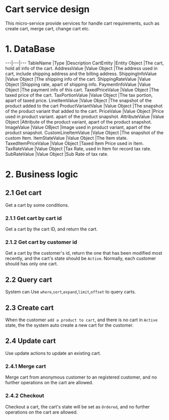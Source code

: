 # Cart service design
This micro-service provide services for handle cart requirements, such as create cart, merge cart, change cart etc.

# 1. DataBase

---|---|---
TableName                   |Type                   |Description
CartEntity                  |Entity Object          |The cart, hold all info of the cart.
AddressValue                |Value Object           |The address used in cart, include shipping address and the billing address.
ShippingInfoValue           |Value Object           |The shipping info of the cart.
ShippingRateValue           |Value Object           |Shipping rate, apart of shipping info.
PaymentInfoValue            |Value Object           |The payment info of this cart.
TaxedPriceValue             |Value Object           |The taxed price of the cart.
TaxPortionValue             |Value Object           |The tax portion, apart of taxed price.
LineItemValue               |Value Object           |The snapshot of the product added to the cart
ProductVariantValue         |Value Object           |The snapshot of the product variant that added to the cart.
PriceValue                  |Value Object           |Price used in product variant. apart of the product snapshot.
AttributeValue              |Value Object           |Attribute of the product variant, apart of the product snapshot.
ImageValue                  |Value OBject           |Image used in product variant, apart of the product snapshot.
CustomLineItemValue         |Value Object           |The snapshot of the custom Item.
ItemStateValue              |Value Object           |The Item state.
TaxedItemPriceValue         |Value Object           |Taxed Item Price used in Item.
TaxRateValue                |Value Object           |Tax Rate, used in Item for record tax rate.
SubRateValue                |Value Object           |Sub Rate of tax rate.

# 2. Business logic

## 2.1 Get cart
Get a cart by some conditions.

### 2.1.1 Get cart by cart id
Get a cart by the cart ID, and return the cart.

### 2.1.2 Get cart by customer id
Get a cart by the customer's id, return the one that has been modified most recently, and the cart's state should be `Active`.
Normally, each customer should has only one cart.

## 2.2 Query cart
System can Use `where`,`sort`,`expand`,`limit`,`offset` to query carts.

## 2.3 Create cart
When the customer `add a product to cart`, and there is no cart in `Active` state, the the system auto create a new cart for the customer.
 
## 2.4 Update cart
Use update actions to update an existing cart.

### 2.4.1 Merge cart
Merge cart from anonymous customer to an registered customer, and no further operations on the cart are allowed.

### 2.4.2 Checkout
Checkout a cart, the cart's state will be set as `Ordered`, and no further operations on the cart are allowed.





